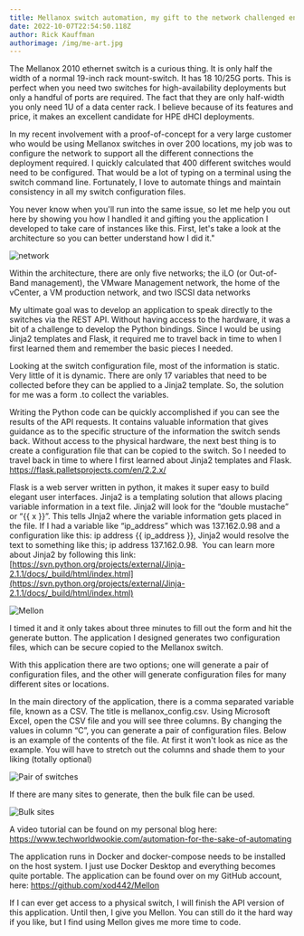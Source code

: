 ```yaml
---
title: Mellanox switch automation, my gift to the network challenged engineers
date: 2022-10-07T22:54:50.118Z
author: Rick Kauffman
authorimage: /img/me-art.jpg
---
```

T﻿he Mellanox 2010 ethernet switch is a curious thing. It is only half the width of a normal 19-inch rack mount-switch. It has 18 10/25G ports. This is perfect when you need two switches for high-availability deployments but only a handful of ports are required. The fact that they are only half-width you only need 1U of  a data center rack. I believe because of its features and price, it makes an excellent candidate for HPE dHCI deployments. 

In my recent involvement with a proof-of-concept for a very large customer who would be using Mellanox switches in over 200 locations, my job was to configure the network to support all the different connections the deployment required. I quickly calculated that 400 different switches would need to be configured. That would be a lot of typing on a terminal using the switch command line. Fortunately, I love to automate things and maintain consistency in all my switch configuration files.

You never know when you'll run into the same issue, so let me help you out here by showing you how I handled it and gifting you the application I developed to take care of instances like this. First, let's take a look at the architecture so you can better understand how I did it."



![](/img/network_760x435.png "network")

Within the architecture, there are only five networks; the iLO (or Out-of-Band management), the VMware Management network, the home of the vCenter, a VM production network, and two ISCSI data networks

My ultimate goal was to develop an application to speak directly to the switches via the REST API. Without having access to the hardware, it was a bit of a challenge to develop the Python bindings. Since I would be using Jinja2 templates and Flask, it required me to travel back in time to when I first learned them and remember the basic pieces I needed.

Looking at the switch configuration file, most of the information is static. Very little of it is dynamic. There are only 17 variables that need to be collected before they can be applied to a Jinja2 template. So, the solution for me was a form .to collect the variables. 

Writing the Python code can be quickly accomplished if you can see the results of the API requests. It  contains valuable information that gives guidance as to the specific structure of the information the switch sends back. Without access to the physical hardware, the next best thing is to create a configuration file that can be copied to the switch.  So I needed to travel back in time to where I first learned about Jinja2 templates and Flask. <https://flask.palletsprojects.com/en/2.2.x/>

Flask is a web server written in python, it makes it super easy to build elegant user interfaces. Jinja2 is a templating solution that allows placing variable information in a text file. Jinja2 will look for the “double mustache” or “{{ x }}”. This tells JInja2 where the variable information gets placed in the file. If I had a variable like “ip_address” which was 137.162.0.98 and a configuration like this: ip address {{ ip_address }}, Jinja2 would resolve the text to something like this; ip address 137.162.0.98.  You can learn more about Jinja2 by following this link: [](https://jinja.palletsprojects.com/en/3.1.x/)[https://svn.python.org/projects/external/Jinja-2.1.1/docs/_build/html/index.html](https://svn.python.org/projects/external/Jinja-2.1.1/docs/_build/html/index.html)



![](/img/form_597x384.png "Mellon")

I﻿ timed it and it only takes about three minutes to fill out the form and hit the generate button. The application I designed generates two configuration files, which can be secure copied to the Mellanox switch. 

With this application there are two options; one will generate a pair of configuration files, and the other will generate configuration files for many different sites or locations. 

In the main directory of the application, there is a comma separated variable file, known as a CSV. The title is mellanox_config.csv. Using Microsoft Excel, open the CSV file and you will see three columns. By changing the values in column “C”, you can generate a pair of configuration files. Below is an example of the contents of the file. At first it won't look as nice as the example. You will have to stretch out the columns and shade them to your liking (totally optional)

![](/img/pair.png "Pair of switches")

I﻿f there are many sites to generate, then the bulk file can be used.

![](/img/bulk.png "Bulk sites")

A﻿ video tutorial can be found on  my personal blog here: [](https://www.techworldwookie.com/automation-for-the-sake-of-automating/)<https://www.techworldwookie.com/automation-for-the-sake-of-automating>

The application runs in Docker and docker-compose needs to be installed on the host system. I just use Docker Desktop and everything becomes quite portable. The application can be found over on my GitHub account, here: [](https://github.com/xod442/Mellon)<https://github.com/xod442/Mellon>

If I can ever get access to a physical switch, I will finish the API version of this application. Until then, I give you Mellon. You can still do it the hard way if you like, but I find using Mellon gives me more time to code.